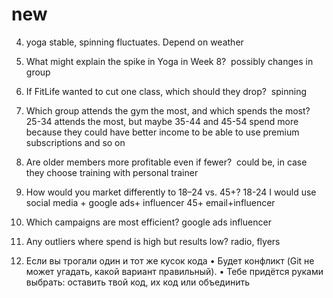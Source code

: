 # new

4. yoga stable, spinning fluctuates. Depend on weather 
5. What might explain the spike in Yoga in Week 8?  possibly changes in group 
6. If FitLife wanted to cut one class, which should they drop?  spinning
7. Which group attends the gym the most, and which spends the most?  25-34 attends the most, but maybe 35-44 and 45-54 spend more because they could have better income to be able to use premium subscriptions and so on
8. Are older members more profitable even if fewer?  could be, in case they choose training with personal trainer 
9. How would you market differently to 18–24 vs. 45+? 18-24 I would use social media + google ads+ influencer 45+ email+influencer 
10. Which campaigns are most efficient? google ads influencer 
11. Any outliers where spend is high but results low? radio, flyers


2. Если вы трогали один и тот же кусок кода
	•	Будет конфликт (Git не может угадать, какой вариант правильный).
	•	Тебе придётся руками выбрать: оставить твой код, их код или объединить

